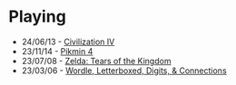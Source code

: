 # Playing

- 24/06/13 - [Civilization IV](https://en.wikipedia.org/wiki/Civilization_VI)
- 23/11/14 - [Pikmin 4](https://en.wikipedia.org/wiki/Pikmin)
- 23/07/08 - [Zelda: Tears of the Kingdom](/posts/zelda-art)
- 23/03/06 - [Wordle, Letterboxed, Digits, & Connections](/posts)